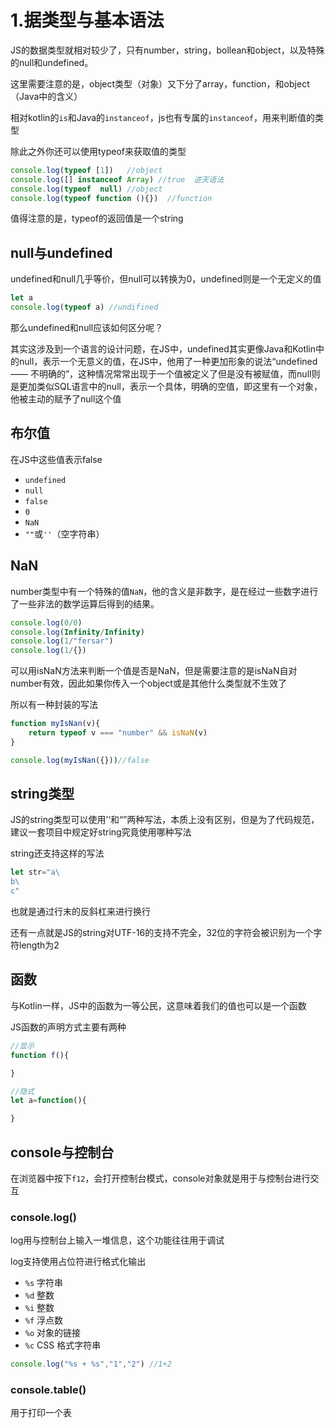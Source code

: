 # 1.据类型与基本语法

JS的数据类型就相对较少了，只有number，string，bollean和object，以及特殊的null和undefined。

这里需要注意的是，object类型（对象）又下分了array，function，和object（Java中的含义）

相对kotlin的`is`和Java的`instanceof`，js也有专属的`instanceof`，用来判断值的类型

除此之外你还可以使用typeof来获取值的类型

```js
console.log(typeof [1])   //object
console.log([] instanceof Array) //true  逆天语法
console.log(typeof  null) //object
console.log(typeof function (){})  //function
```

 值得注意的是，typeof的返回值是一个string

## null与undefined

undefined和null几乎等价，但null可以转换为0，undefined则是一个无定义的值

```js
let a  
console.log(typeof a) //undifined
```

那么undefined和null应该如何区分呢？

其实这涉及到一个语言的设计问题，在JS中，undefined其实更像Java和Kotlin中的null，表示一个无意义的值，在JS中，他用了一种更加形象的说法“undefined—— 不明确的”，这种情况常常出现于一个值被定义了但是没有被赋值，而null则是更加类似SQL语言中的null，表示一个具体，明确的空值，即这里有一个对象，他被主动的赋予了null这个值

## 布尔值

在JS中这些值表示false

- `undefined`
- `null`
- `false`
- `0`
- `NaN`
- `""`或`''`（空字符串）

## NaN

number类型中有一个特殊的值`NaN`，他的含义是非数字，是在经过一些数字进行了一些非法的数学运算后得到的结果。

```js
console.log(0/0)  
console.log(Infinity/Infinity)  
console.log(1/"fersar")  
console.log(1/{})
```

可以用isNaN方法来判断一个值是否是NaN，但是需要注意的是isNaN自对number有效，因此如果你传入一个object或是其他什么类型就不生效了

所以有一种封装的写法

```js
function myIsNan(v){
	return typeof v === "number" && isNaN(v)
}

console.log(myIsNan({}))//false
```

## string类型

JS的string类型可以使用’‘和“”两种写法，本质上没有区别，但是为了代码规范，建议一套项目中规定好string究竟使用哪种写法

string还支持这样的写法

```js
let str="a\
b\
c"
```

也就是通过行末的反斜杠来进行换行

还有一点就是JS的string对UTF-16的支持不完全，32位的字符会被识别为一个字符length为2

## 函数

与Kotlin一样，JS中的函数为一等公民，这意味着我们的值也可以是一个函数

JS函数的声明方式主要有两种

```js
//显示
function f(){

}

//隐式
let a=function(){

}
```

## console与控制台

在浏览器中按下`f12`，会打开控制台模式，console对象就是用于与控制台进行交互

### console.log()

log用与控制台上输入一堆信息，这个功能往往用于调试

log支持使用占位符进行格式化输出

- `%s` 字符串
- `%d` 整数
- `%i` 整数
- `%f` 浮点数
- `%o` 对象的链接
- `%c` CSS 格式字符串

```js
console.log("%s + %s","1","2") //1+2
```

### console.table()

用于打印一个表

